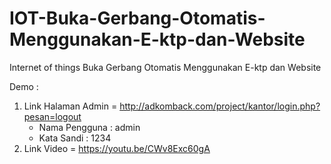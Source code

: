 # IOT-Buka-Gerbang-Otomatis-Menggunakan-E-ktp-dan-Website
Internet of things Buka Gerbang Otomatis Menggunakan E-ktp dan Website

Demo :
1. Link Halaman Admin = http://adkomback.com/project/kantor/login.php?pesan=logout
    - Nama Pengguna : admin
    - Kata Sandi : 1234
2. Link Video = https://youtu.be/CWv8Exc60gA
